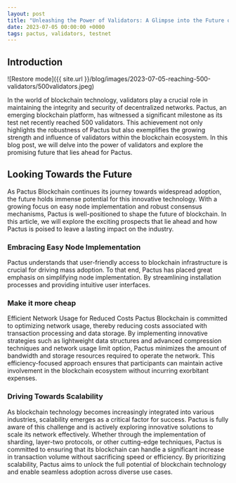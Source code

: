 ```yaml
---
layout: post
title: "Unleashing the Power of Validators: A Glimpse into the Future of Pactus Blockchain"
date: 2023-07-05 00:00:00 +0000
tags: pactus, validators, testnet
---
```


## Introduction

![Restore mode]({{ site.url }}/blog/images/2023-07-05-reaching-500-validators/500validators.jpeg)

In the world of blockchain technology, validators play a crucial role in maintaining the integrity and security of decentralized networks. Pactus, an emerging blockchain platform, has witnessed a significant milestone as its test net recently reached 500 validators. This achievement not only highlights the robustness of Pactus but also exemplifies the growing strength and influence of validators within the blockchain ecosystem. In this blog post, we will delve into the power of validators and explore the promising future that lies ahead for Pactus.

## Looking Towards the Future

As Pactus Blockchain continues its journey towards widespread adoption, the future holds immense potential for this innovative technology. With a growing focus on easy node implementation and robust consensus mechanisms, Pactus is well-positioned to shape the future of blockchain. In this article, we will explore the exciting prospects that lie ahead and how Pactus is poised to leave a lasting impact on the industry.

### Embracing Easy Node Implementation

Pactus understands that user-friendly access to blockchain infrastructure is crucial for driving mass adoption. To that end, Pactus has placed great emphasis on simplifying node implementation. By streamlining installation processes and providing intuitive user interfaces.

### Make it more cheap

Efficient Network Usage for Reduced Costs
Pactus Blockchain is committed to optimizing network usage, thereby reducing costs associated with transaction processing and data storage. By implementing innovative strategies such as lightweight data structures and advanced compression techniques and network usage limit option, Pactus minimizes the amount of bandwidth and storage resources required to operate the network. This efficiency-focused approach ensures that participants can maintain active involvement in the blockchain ecosystem without incurring exorbitant expenses.

### Driving Towards Scalability

As blockchain technology becomes increasingly integrated into various industries, scalability emerges as a critical factor for success. Pactus is fully aware of this challenge and is actively exploring innovative solutions to scale its network effectively. Whether through the implementation of sharding, layer-two protocols, or other cutting-edge techniques, Pactus is committed to ensuring that its blockchain can handle a significant increase in transaction volume without sacrificing speed or efficiency. By prioritizing scalability, Pactus aims to unlock the full potential of blockchain technology and enable seamless adoption across diverse use cases.

